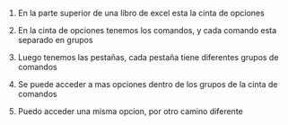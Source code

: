 1. En la parte superior de una libro de excel esta la cinta de opciones 

2. En la cinta de opciones tenemos los comandos, y cada comando esta separado en grupos

3. Luego tenemos las pestañas, cada pestaña tiene diferentes grupos de comandos

4. Se puede acceder a mas opciones dentro de los grupos de la cinta de comandos

5. Puedo acceder una misma opcion, por otro camino diferente 